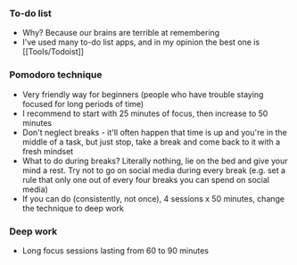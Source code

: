 
### To-do list 
-  Why? Because our brains are terrible at remembering
- I've used many to-do list apps, and in my opinion the best one is [[Tools/Todoist]]

### Pomodoro technique 
- Very friendly way for beginners (people who have trouble staying focused for long periods of time)
-  I recommend to start with 25 minutes of focus, then increase to 50 minutes
- Don't neglect breaks - it'll often happen that time is up and you're in the middle of a task, but just stop, take a break and come back to it with a fresh mindset
- What to do during breaks? Literally nothing, lie on the bed and give your mind a rest. Try not to go on social media during every break (e.g. set a rule that only one out of every four breaks you can spend on social media)
- If you can do (consistently, not once), 4 sessions x 50 minutes, change the technique to deep work

### Deep work
- Long focus sessions lasting from 60 to 90 minutes

